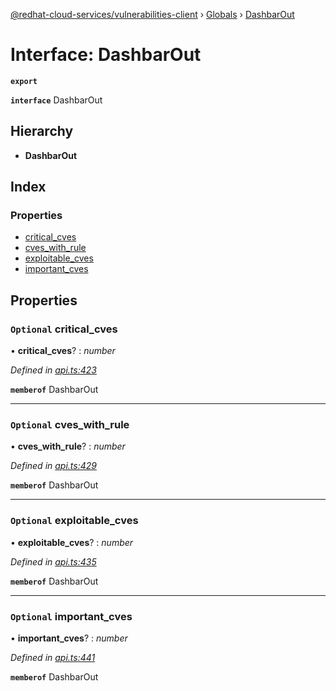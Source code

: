[@redhat-cloud-services/vulnerabilities-client](../README.md) › [Globals](../globals.md) › [DashbarOut](dashbarout.md)

# Interface: DashbarOut

**`export`** 

**`interface`** DashbarOut

## Hierarchy

* **DashbarOut**

## Index

### Properties

* [critical_cves](dashbarout.md#optional-critical_cves)
* [cves_with_rule](dashbarout.md#optional-cves_with_rule)
* [exploitable_cves](dashbarout.md#optional-exploitable_cves)
* [important_cves](dashbarout.md#optional-important_cves)

## Properties

### `Optional` critical_cves

• **critical_cves**? : *number*

*Defined in [api.ts:423](https://github.com/RedHatInsights/javascript-clients/blob/master/packages/vulnerabilities/api.ts#L423)*

**`memberof`** DashbarOut

___

### `Optional` cves_with_rule

• **cves_with_rule**? : *number*

*Defined in [api.ts:429](https://github.com/RedHatInsights/javascript-clients/blob/master/packages/vulnerabilities/api.ts#L429)*

**`memberof`** DashbarOut

___

### `Optional` exploitable_cves

• **exploitable_cves**? : *number*

*Defined in [api.ts:435](https://github.com/RedHatInsights/javascript-clients/blob/master/packages/vulnerabilities/api.ts#L435)*

**`memberof`** DashbarOut

___

### `Optional` important_cves

• **important_cves**? : *number*

*Defined in [api.ts:441](https://github.com/RedHatInsights/javascript-clients/blob/master/packages/vulnerabilities/api.ts#L441)*

**`memberof`** DashbarOut
